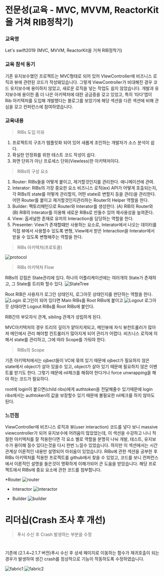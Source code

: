 
# 전문성(교육 - MVC, MVVM, ReactorKit을 거쳐 RIB정착기)

### 교육명
Let's swift2019 (MVC, MVVM, ReactorKit을 거쳐 RIB정착기)

### 교육 참석 동기
기존 유지보수했던 프로젝트는 MVC형태로 되어 있어 VIewController에 비즈니스 로직과 뷰에 관련된 코드가 작성돼있습니다.
그렇게 ViewController가 비대해진 경우 코드 유지보수에 용이하지 않았고, 새로운 로직을 넣는 작업도 쉽지 않았습니다. 개발과 유지보수에 용이한 좀 더 나은 아키텍처에 대한 궁금증을 갖고 있었고, 특히 ‘타다’앱이 Rib 아키텍처를 도입해 개발했다는 블로그를 보았기에 해당 섹션을 다른 섹션에 비해 관심을 갖고 컨퍼런스에 참여하였습니다.

### 교육내용
> RIBs 도입 이유
1. 프로젝트의 구조가 템플릿화 되어 있어 새롭게 조인하는 개발자가 소스 분석이 쉽다.
2. 확실한 안정화를 위한 테스트 코드 작성이 쉽다.
3. 화면 단위가 아닌 프로세스 단위(Viewless)한 아키텍처이다.

> RIBs의 구성 요소
1. Router: 
RIBs들을 어떻게 붙이고, 제거할것인지를 관리한다.
애니메이션에 관여.
2. Interator: 
RIBs의 가장 중요한 요소 비즈니스 로직(ex) API가 어떻게 호출되는지, 각 RIBs의 state를 어떻게 관리할지, 어떤 state로 변할지 등을 관리)을 관리한다.
어떤 Router를 붙이고 제거할것인지관리하는 Router의 Helper 역할을 한다.
3. Builder: 
팩토리패턴으로 Router와 Interator를 생성한다.
(A) RIB의 Router와 (B) RIB의 Interator를 이용해 새로운 RIBs로 만들수 있어 재사용성을 높여준다. 
4. View:
옵셔널한 존재로 유저의 Interaction을 담당하는 역할을 한다.
5. Presenter:
View가 존재할떄만 사용하는 요소로, Interator에서 나오는 데이터를 직접 뷰에서 사용할수 있도록 변형, View에서 받은 Interaction을 Interator에서 받을 수 있도록 변형해주는 역할을 한다.

> RIBs 아키텍처(프로토콜)

![protocol](./image/protocol.png)

> RIBs 아키텍처 Flow

RIBs의 강점은 State관리에 있다. 하나의 어플리케이션에는 여러개의 State가 존재하고, 그 State를 트리화 할수 있다. 
![StateTree](./image/StateTree.png)

Root RIB은 사용자가 로그인 상태인지, 로그아웃 상태인지를 판단하는 역할을 한다.
![Login](./image/Login.png)
로그인이 되어 있다면 Main RIBs를 Root RIBs에 붙이고
![Logout](./image/Logout.png)
로그아웃 상태라면 Logout RIBs를 Root RIBs에 붙인다. 

RIB간의 부모자식 관계, sibling 관계가 성립하게 된다.

MVC아키텍처의 경우 트리의 깊이가 얕아지게되고, 메인뷰에 자식 뷰컨트롤러가 많아져 메인에서 관리 해야할 컨트롤러가 많아지게 되어 관리가 어렵다.
비즈니스 로직에 의해서 state를 관리하고, 그에 따라 Scope를 가둬야 한다. 

> RIBs의 Scope

기존 아키텍처에서는 ojbect들이 VC에 묶여 있기 때문에 ojbect가 필요하지 않은 state에서 object가 살아 있을수 있고, object가 살아 있기 때문에 필요하지 않은 이벤트를 받기도 한다. 그렇기 때문에 nil체크를 해줘야 한다거나 force unwrapping을 해야 하는 코드가 필요하다.

root에 login이 붙으면(child ribs)에게 authtoken을 전달해줄수 있기때문에 login ribs에서는 authtoken의 값을 보장할수 있기 때문에 불필요한 nil체크를 하지 않아도 된다.

### 느낀점 
ViewController에 비즈니스 로직과 뷰(user interaction) 코드를 넣다 보니 massive viewcontroller가 되어 유지보수에 어려움이 많았었는데, 이 섹션을 수강하고 나니 적절한 아키텍처를 잘 적용한다면 각 요소 별로 역할을 분명히 나눠 개발, 테스트, 유지보수가 용이해 질수 있다는것을 다시 한번 느낄수 있었습니다. 하지만 이 섹션에서는 시간 관계상 이론적인 내용만 설명되어 아쉬움이 있었습니다. RIBs에 관한 섹션을 공부한 후 RIBs 아키텍처를 적용한 프로젝트를 github에서 찾을 수 있었고, 코드를 보니 컨퍼런스에서 이론적인 설명을 들은것이 명확하게 이해가되어 큰 도움을 받았습니다. 해당 프로젝트에서 RIBs에 중요 요소에 관한 코드를 첨부합니다.  

*Router
![router](./image/router.jpeg)

* Interactor
![interactor](./image/interactor.jpeg)

* Builder
![builder](./image/builder.jpeg)



# 리더십(Crash 조사 후 개선)

>  푸시 수신 후 Crash 발생하는 부분을 수정
#
기존에 (2.1.4~2.1.7 버전)푸시 수신 후 상세 페이지로 이동하는 함수가 재귀호출이 되는 경우가 발생하여 생긴 crash를 정상적으로 기능이 작동하도록 수정하였습니다.

![fabric1](./image/fabric1.png)
![fabric2](./image/fabric2.png)
